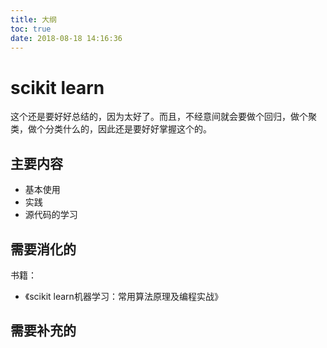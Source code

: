 ```yaml
---
title: 大纲
toc: true
date: 2018-08-18 14:16:36
---
```

# scikit learn

这个还是要好好总结的，因为太好了。而且，不经意间就会要做个回归，做个聚类，做个分类什么的，因此还是要好好掌握这个的。


## 主要内容

- 基本使用
- 实践
- 源代码的学习


## 需要消化的

书籍：

- 《scikit learn机器学习：常用算法原理及编程实战》

## 需要补充的
